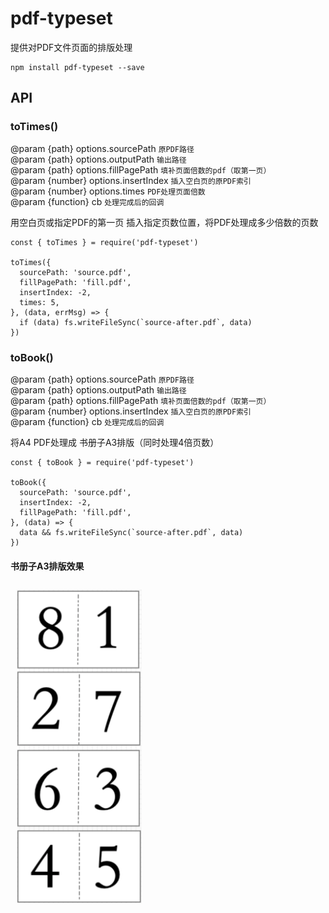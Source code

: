 # pdf-typeset
提供对PDF文件页面的排版处理

```
npm install pdf-typeset --save
```

## API

### toTimes()
@param {path} options.sourcePath `原PDF路径`  
@param {path} options.outputPath `输出路径`  
@param {path} options.fillPagePath `填补页面倍数的pdf（取第一页）`  
@param {number} options.insertIndex `插入空白页的原PDF索引`  
@param {number} options.times `PDF处理页面倍数`  
@param {function} cb `处理完成后的回调`  

用空白页或指定PDF的第一页 插入指定页数位置，将PDF处理成多少倍数的页数  
```
const { toTimes } = require('pdf-typeset')

toTimes({
  sourcePath: 'source.pdf', 
  fillPagePath: 'fill.pdf',
  insertIndex: -2,
  times: 5,
}, (data, errMsg) => {
  if (data) fs.writeFileSync(`source-after.pdf`, data)
})
```

### toBook()
@param {path} options.sourcePath `原PDF路径`  
@param {path} options.outputPath `输出路径`  
@param {path} options.fillPagePath `填补页面倍数的pdf（取第一页）`  
@param {number} options.insertIndex `插入空白页的原PDF索引`  
@param {function} cb `处理完成后的回调`  

将A4 PDF处理成 书册子A3排版（同时处理4倍页数）
```
const { toBook } = require('pdf-typeset')

toBook({
  sourcePath: 'source.pdf', 
  insertIndex: -2,
  fillPagePath: 'fill.pdf',
}, (data) => {
  data && fs.writeFileSync(`source-after.pdf`, data)
})
```

#### 书册子A3排版效果
<img src="./static/tobook-pdf-a3.png" style="margin: 10px; width: 200px;" />